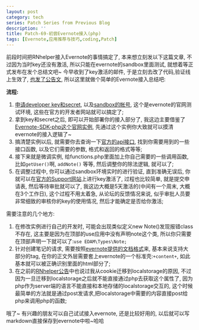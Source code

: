 ```yaml
---
layout: post
category: tech
series: Patch Series from Previous Blog
description: ''
title: Patch-69-初尝Evernote接入(php)
tags: [Evernote,应用推荐与技巧,coding,Patch]
---
```


前段时间把RNhelper接入Evernote的事情搞定了, 本来想立刻发以下这篇文章, 不过因为当时key还没有激活, 所以只能在evernote的sandbox里面测试, 就想着等正式发布在发个总结文吧~ 今早收到了key激活的邮件, 于是立刻去改了代码,验证线上生效了, <a href="http://callmet.zzgary.info/2014/11/25/announcement-rnhelper-official-connected-to-evernote/" title="公告-RNhelper接入Evernote" target="_blank">也发了公告文</a>, 所以这里就做个简单的Evernote接入总结吧:

<strong>流程:</strong>

<ol>
	<li><a href="https://dev.evernote.com/#apikey" title="申请APIkey" target="_blank">申请developer key和secret</a>, 以及<a href="https://sandbox.evernote.com/" title="evernote的sandbox" target="_blank">sandbox的帐号</a>, 这个是evernote的官网测试环境, 这些在官方的开发者网站就可以搞定了;</li>
	<li>拿到key和secret之后, 即可以开始部署你的接入部分了, 我这边主要借鉴了<a href="https://github.com/evernote/evernote-sdk-php" title="官方php实例" target="_blank">Evernote-SDK-php这个官网实例</a>, 先通过这个实例你大致就可以摸清evernote的接入逻辑了~</li>
	<li>搞清楚实例以后, 就需要你去查询一下<a href="https://dev.evernote.com/doc/reference/" title="官方API文档" target="_blank">官方的api接口</a>, 找到你需要用到的一些接口函数, 以及它们需要的参数, 格式和返回的格式等等; </li>
	<li>接下来就是微调实例, 给functions.php里面加上你自己需要的一些调用函数, 比如<code>getUser()</code>啊, <code>addNote()</code> 等等, 然后调整你的除法逻辑, 就可以了;</li>
	<li>在调整过程中, 你可以通过sandbox环境实时的进行验证, 直到准确无误后, 你就可以在<a href="https://dev.evernote.com/support/" title="support by evernote" target="_blank">官方的Support网站</a>上进行key激活了, 过程也比较简单, 就是提交申请表, 然后等待审批就可以了, 我这边大概是5天激活的(中间有一个周末, 大概在3个工作日), 这个过程不用太着急, 从论坛的反馈情况来说, 似乎审批人员要非常细致的审核你的key的使用情况, 然后才能确定是否给你激活;</li>
</ol>

需要注意的几个地方:
<ol>
	<li>在修改实例进行自己的开发时, 可能会出现类似定义new Note()发现报错class不存在, 这主要是因为在顶部的use应用中没有声明note这个类, 所以你只需要在顶部声明一下就可以了:<code>use EDAM\Types\Note;</code></li>
	<li>针对创建笔记的请求, 需要按照<a href="https://dev.evernote.com/doc/articles/enml.php" title="evernote支持的格式" target="_blank">evernote提供的文档格式</a>来, 基本来说支持大部分的tag, 在你的正文外层需要套上evernote的一个标准壳:<code><?xml version="1.0" encoding="UTF-8"?><!DOCTYPE en-note SYSTEM "http://xml.evernote.com/pub/enml2.dtd"><en-note>+content+</en-note></code>, 如此基本就可以被正确识别里面的html部分了;</li>
	<li>在之前的<a href="http://callmet.zzgary.info/2014/11/25/announcement-rnhelper-official-connected-to-evernote/" title="公告-RNhelper接入Evernote" target="_blank">RNhelper公告</a>中也说过我从cookie迁移到localstorage的原因, 不过因为一旦迁移到localstorage之后就不能直接通过php去获取这个属性了, 因为php作为server端的语言不能直接和本地存储的localstorage交互的, 这个时候最简单的方法就是通过post发请求,把localstorage中需要的内容直接post给php来调用php的函数;</li>
</ol>

哦了~ 有兴趣的朋友可以自己试试接入evernote, 还是比较好用的, 以后就可以写markdown直接保存到evernote中啦~哈哈

